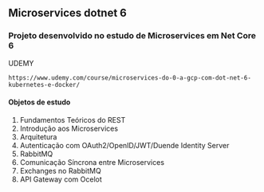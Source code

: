 ## Microservices dotnet 6

### Projeto desenvolvido no estudo de Microservices em Net Core 6

UDEMY

```
https://www.udemy.com/course/microservices-do-0-a-gcp-com-dot-net-6-kubernetes-e-docker/
```

#### Objetos de estudo

1) Fundamentos Teóricos do REST
2) Introdução aos Microservices
3) Arquitetura
4) Autenticação com OAuth2/OpenID/JWT/Duende Identity Server
5) RabbitMQ
6) Comunicação Síncrona entre Microservices
7) Exchanges no RabbitMQ
8) API Gateway com Ocelot
